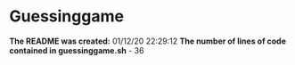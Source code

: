 # Guessinggame
**The README was created:** 01/12/20 22:29:12
**The number of lines of code contained in guessinggame.sh** - 36
